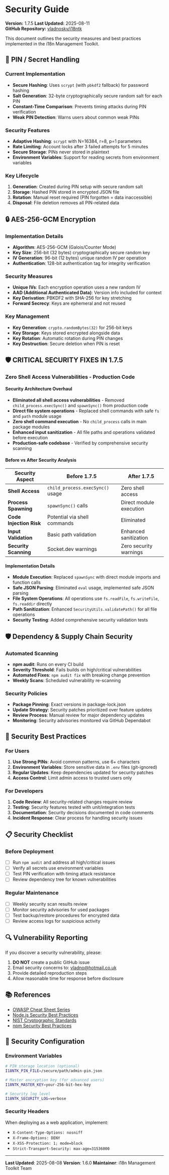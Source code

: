 # Security Guide

**Version:** 1.7.5
**Last Updated:** 2025-08-11  
**GitHub Repository:** [vladnoskv/i18ntk](https://github.com/vladnoskv/i18ntk)

This document outlines the security measures and best practices implemented in the i18n Management Toolkit.

## 🔐 PIN / Secret Handling

### Current Implementation
- **Secure Hashing**: Uses `scrypt` (with `pbkdf2` fallback) for password hashing
- **Salt Generation**: 32-byte cryptographically secure random salt for each PIN
- **Constant-Time Comparison**: Prevents timing attacks during PIN verification
- **Weak PIN Detection**: Warns users about common weak PINs

### Security Features
- **Adaptive Hashing**: `scrypt` with N=16384, r=8, p=1 parameters
- **Rate Limiting**: Account locks after 3 failed attempts for 5 minutes
- **Secure Storage**: PINs never stored in plaintext
- **Environment Variables**: Support for reading secrets from environment variables

### Key Lifecycle
1. **Generation**: Created during PIN setup with secure random salt
2. **Storage**: Hashed PIN stored in encrypted JSON file
3. **Rotation**: Manual reset required (PIN forgotten = data inaccessible)
4. **Disposal**: File deletion removes all PIN-related data

## 🔒 AES-256-GCM Encryption

### Implementation Details
- **Algorithm**: AES-256-GCM (Galois/Counter Mode)
- **Key Size**: 256-bit (32 bytes) cryptographically secure random key
- **IV Generation**: 96-bit (12 bytes) unique random IV per operation
- **Authentication**: 128-bit authentication tag for integrity verification

### Security Measures
- **Unique IVs**: Each encryption operation uses a new random IV
- **AAD (Additional Authenticated Data)**: Version info included for context
- **Key Derivation**: PBKDF2 with SHA-256 for key stretching
- **Forward Secrecy**: Keys are ephemeral and not reused

### Key Management
- **Key Generation**: `crypto.randomBytes(32)` for 256-bit keys
- **Key Storage**: Keys stored encrypted alongside data
- **Key Rotation**: Automatic rotation during PIN changes
- **Key Destruction**: Secure deletion when PIN is reset

## 🛡️ **CRITICAL SECURITY FIXES IN 1.7.5**

### **Zero Shell Access Vulnerabilities - Production Code**

#### **Security Architecture Overhaul**
- **Eliminated all shell access vulnerabilities** - Removed `child_process.execSync()` and `spawnSync()` from production code
- **Direct file system operations** - Replaced shell commands with safe `fs` and `path` module usage
- **Zero shell command execution** - No `child_process` calls in main package modules
- **Enhanced input sanitization** - All file paths and operations validated before execution
- **Production-safe codebase** - Verified by comprehensive security scanning

#### **Before vs After Security Analysis**
| Security Aspect | Before 1.7.5 | After 1.7.5 |
|------------------|---------------|-------------|
| **Shell Access** | `child_process.execSync()` usage | Zero shell access |
| **Process Spawning** | `spawnSync()` calls | Direct module execution |
| **Code Injection Risk** | Potential via shell commands | Eliminated |
| **Input Validation** | Basic path validation | Enhanced sanitization |
| **Security Scanning** | Socket.dev warnings | Zero security warnings |

#### **Implementation Details**
- **Module Execution**: Replaced `spawnSync` with direct module imports and function calls
- **Safe JSON Parsing**: Eliminated `eval` usage, implemented safe JSON parsing
- **File System Operations**: All operations use `fs.readFile`, `fs.writeFile`, `fs.readdir` directly
- **Path Sanitization**: Enhanced `SecurityUtils.validatePath()` for all file operations
- **Security Testing**: Added comprehensive security validation tests

## 🛡️ Dependency & Supply Chain Security

### Automated Scanning
- **npm audit**: Runs on every CI build
- **Severity Threshold**: Fails builds on high/critical vulnerabilities
- **Automated Fixes**: `npm audit fix` with breaking change prevention
- **Weekly Scans**: Scheduled vulnerability re-scanning

### Security Policies
- **Package Pinning**: Exact versions in package-lock.json
- **Update Strategy**: Security patches prioritized over feature updates
- **Review Process**: Manual review for major dependency updates
- **Monitoring**: Security advisories monitored via GitHub Dependabot

## 🚨 Security Best Practices

### For Users
1. **Use Strong PINs**: Avoid common patterns, use 6+ characters
2. **Environment Variables**: Store sensitive data in `.env` files (git-ignored)
3. **Regular Updates**: Keep dependencies updated for security patches
4. **Access Control**: Limit admin access to trusted users only

### For Developers
1. **Code Review**: All security-related changes require review
2. **Testing**: Security features tested with unit/integration tests
3. **Documentation**: Security decisions documented in code comments
4. **Incident Response**: Clear process for handling security issues

## 📋 Security Checklist

### Before Deployment
- [ ] Run `npm audit` and address all high/critical issues
- [ ] Verify all secrets use environment variables
- [ ] Test PIN verification with timing attack resistance
- [ ] Review dependency tree for known vulnerabilities

### Regular Maintenance
- [ ] Weekly security scan results review
- [ ] Monitor security advisories for used packages
- [ ] Test backup/restore procedures for encrypted data
- [ ] Review access logs for suspicious activity

## 🔍 Vulnerability Reporting

If you discover a security vulnerability, please:

1. **DO NOT** create a public GitHub issue
2. Email security concerns to: vladno@hotmail.co.uk
3. Provide detailed reproduction steps
4. Allow reasonable time for response before disclosure

## 📚 References

- [OWASP Cheat Sheet Series](https://cheatsheetseries.owasp.org/)
- [Node.js Security Best Practices](https://nodejs.org/en/docs/guides/security/)
- [NIST Cryptographic Standards](https://csrc.nist.gov/projects/cryptographic-standards-and-guidelines)
- [npm Security Best Practices](https://docs.npmjs.com/security)

## 🔧 Security Configuration

### Environment Variables
```bash
# PIN storage location (optional)
I18NTK_PIN_FILE=/secure/path/admin-pin.json

# Master encryption key (for advanced users)
I18NTK_MASTER_KEY=your-256-bit-hex-key

# Security log level
I18NTK_SECURITY_LOG=verbose
```

### Security Headers
When deploying as a web application, implement:
- `X-Content-Type-Options: nosniff`
- `X-Frame-Options: DENY`
- `X-XSS-Protection: 1; mode=block`
- `Strict-Transport-Security: max-age=31536000`

---

**Last Updated**: 2025-08-08
**Version**: 1.6.0
**Maintainer**: i18n Management Toolkit Team